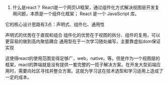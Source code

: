 1. 什么是react？
React是一个网页UI框架，通过组件化方式解决视图层开发复用问题，本质是一个组件化框架；
React 是一个 JavaScript 库。

它的核心设计思路有3点：声明式、组件化、通用性

声明式的优势在于直观和组合
组件化的优势在于视图的拆分、组件的复用，可以更容易的做到高内聚低耦合
通用型在于一次学习随处编写，主要靠虚拟dom保证实现

这使得react的使用范围变得足够广，web，native，等。但是作为一个视图层的框架，react的弊端就是没有提供一套完整的一揽子解决方案。在开发大型前端应用时，需要向社区寻找并整合方案。这就为学习这在技术选型和学习适用上造成了一定的成本。
